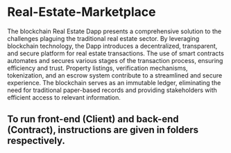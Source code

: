 # Real-Estate-Marketplace
The blockchain Real Estate Dapp presents a comprehensive solution to the challenges plaguing the traditional real estate sector. By leveraging blockchain technology, the Dapp introduces a decentralized, transparent, and secure platform for real estate transactions. The use of smart contracts automates and secures various stages of the transaction process, ensuring efficiency and trust. Property listings, verification mechanisms, tokenization, and an escrow system contribute to a streamlined and secure experience. The blockchain serves as an immutable ledger, eliminating the need for traditional paper-based records and providing stakeholders with efficient access to relevant information.

## To run front-end (Client) and back-end (Contract), instructions are given in folders respectively.
